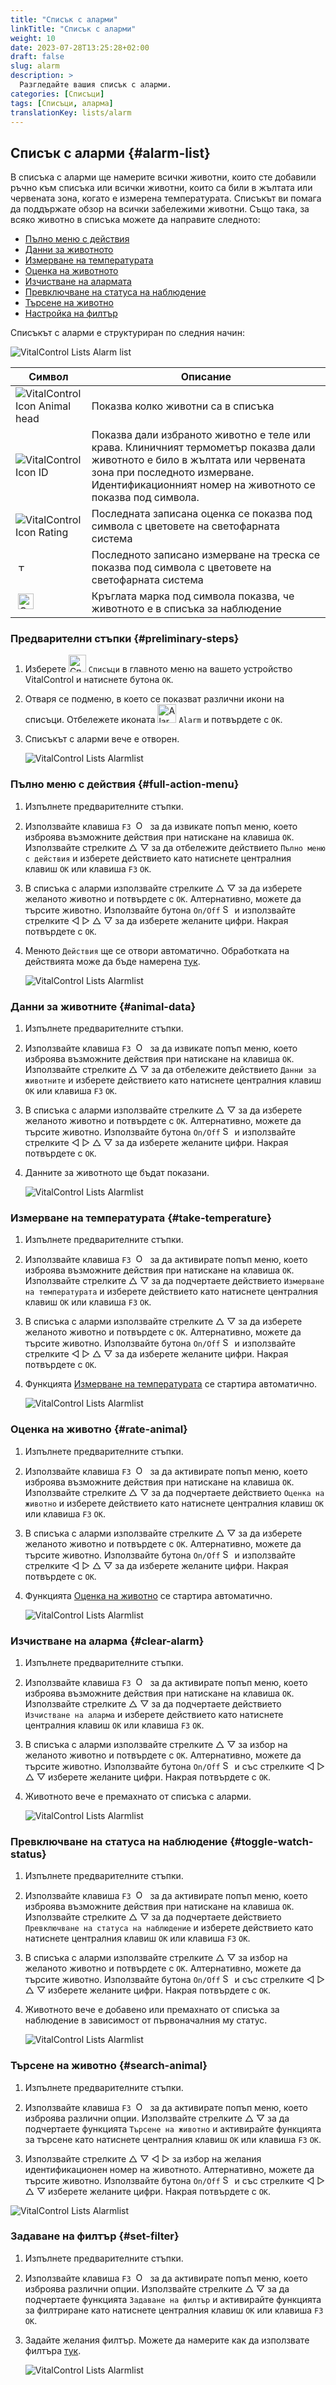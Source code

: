 ```yaml
---
title: "Списък с аларми"
linkTitle: "Списък с аларми"
weight: 10
date: 2023-07-28T13:25:28+02:00
draft: false
slug: alarm
description: >
  Разгледайте вашия списък с аларми.
categories: [Списъци]
tags: [Списъци, аларма]
translationKey: lists/alarm
---
```

## Списък с аларми {#alarm-list}

В списъка с аларми ще намерите всички животни, които сте добавили ръчно към списъка или всички животни, които са били в жълтата или червената зона, когато е измерена температурата. Списъкът ви помага да поддържате обзор на всички забележими животни. Също така, за всяко животно в списъка можете да направите следното:

- [Пълно меню с действия](#full-action-menu)
- [Данни за животното](#animal-data)
- [Измерване на температурата](#take-temperature)
- [Оценка на животното](#rate-animal)
- [Изчистване на алармата](#clear-alarm)
- [Превключване на статуса на наблюдение](#toggle-watch-status)
- [Търсене на животно](#search-animal)
- [Настройка на филтър](#set-filter)

Списъкът с аларми е структуриран по следния начин:

   ![VitalControl Lists Alarm list](../images/alarmstructure.png "Структура на списъка с аларми")

|Символ   | Описание
|-------  |----
| ![VitalControl Icon Animal head](../images/kopf.png "Глава на животно") | Показва колко животни са в списъка
| ![VitalControl Icon ID](../images/ID.png "ID") | Показва дали избраното животно е теле или крава. Клиничният термометър показва дали животното е било в жълтата или червената зона при последното измерване. Идентификационният номер на животното се показва под символа.
| ![VitalControl Icon Rating](../images/auge.png "Иконка Оценка") | Последната записана оценка се показва под символа с цветовете на светофарната система
| &nbsp;<img src="/icons/actions/temperature.svg" width="12" align="bottom" alt="Телесна температура" title="Телесна температура" /> | Последното записано измерване на треска се показва под символа с цветовете на светофарната система
| &nbsp;<img src="/icons/actions/rating.svg" width="25" align="bottom" alt="Оценка на животното" title="Оценка" /> |Кръглата марка под символа показва, че животното е в списъка за наблюдение

### Предварителни стъпки {#preliminary-steps}

1. Изберете <img src="/icons/main/lists.svg" width="28" align="bottom" alt="Списъци" /> `Списъци` в главното меню на вашето устройство VitalControl и натиснете бутона `OK`.

2. Отваря се подменю, в което се показват различни икони на списъци. Отбележете иконата <img src="/icons/lists/alarmlist.svg" width="30" align="bottom" alt="Alarm" /> `Alarm` и потвърдете с `OK`.

3. Списъкът с аларми вече е отворен.

   ![VitalControl Lists Alarmlist](../images/firststeps.png "Предварителни стъпки")

### Пълно меню с действия {#full-action-menu}

1. Изпълнете предварителните стъпки.

2. Използвайте клавиша `F3` &nbsp;<img src="/icons/footer/open-popup.svg" width="15" align="bottom" alt="Open popup" />&nbsp; за да извикате попъп меню, което изброява възможните действия при натискане на клавиша `OK`. Използвайте стрелките △ ▽ за да отбележите действието `Пълно меню с действия` и изберете действието като натиснете централния клавиш `OK` или клавиша `F3` `OK`.

3. В списъка с аларми използвайте стрелките △ ▽ за да изберете желаното животно и потвърдете с `OK`. Алтернативно, можете да търсите животно. Използвайте бутона `On/Off` <img src="/icons/footer/search.svg" width="15" align="bottom" alt="Search" /> и използвайте стрелките ◁ ▷ △ ▽ за да изберете желаните цифри. Накрая потвърдете с `OK`.

4. Менюто `Действия` ще се отвори автоматично. Обработката на действията може да бъде намерена [тук](/bg/docs/actions/).

   ![VitalControl Lists Alarmlist](../images/actionmenu.png "Меню с действия")

### Данни за животните {#animal-data}

1. Изпълнете предварителните стъпки.

2. Използвайте клавиша `F3` &nbsp;<img src="/icons/footer/open-popup.svg" width="15" align="bottom" alt="Open popup" />&nbsp; за да извикате попъп меню, което изброява възможните действия при натискане на клавиша `OK`. Използвайте стрелките △ ▽ за да отбележите действието `Данни за животните` и изберете действието като натиснете централния клавиш `OK` или клавиша `F3` `OK`.

3. В списъка с аларми използвайте стрелките △ ▽ за да изберете желаното животно и потвърдете с `OK`. Алтернативно, можете да търсите животно. Използвайте бутона `On/Off` <img src="/icons/footer/search.svg" width="15" align="bottom" alt="Search" /> и използвайте стрелките ◁ ▷ △ ▽ за да изберете желаните цифри. Накрая потвърдете с `OK`.

4. Данните за животното ще бъдат показани.

   ![VitalControl Lists Alarmlist](../images/animaldata.png "Данни за животните")

### Измерване на температурата {#take-temperature}

1. Изпълнете предварителните стъпки.

2. Използвайте клавиша `F3` &nbsp;<img src="/icons/footer/open-popup.svg" width="15" align="bottom" alt="Open popup" />&nbsp; за да активирате попъп меню, което изброява възможните действия при натискане на клавиша `OK`. Използвайте стрелките △ ▽ за да подчертаете действието `Измерване на температурата` и изберете действието като натиснете централния клавиш `OK` или клавиша `F3` `OK`.

3. В списъка с аларми използвайте стрелките △ ▽ за да изберете желаното животно и потвърдете с `OK`. Алтернативно, можете да търсите животно. Използвайте бутона `On/Off` <img src="/icons/footer/search.svg" width="15" align="bottom" alt="Search" /> и използвайте стрелките ◁ ▷ △ ▽ за да изберете желаните цифри. Накрая потвърдете с `OK`.

4. Функцията [Измерване на температурата](/bg/docs/actions/measure-temperature/#measure-fever) се стартира автоматично.

   ![VitalControl Lists Alarmlist](../images/temperature.png "Измерване на температурата")

### Оценка на животно {#rate-animal}

1. Изпълнете предварителните стъпки.

2. Използвайте клавиша `F3` &nbsp;<img src="/icons/footer/open-popup.svg" width="15" align="bottom" alt="Open popup" />&nbsp; за да активирате попъп меню, което изброява възможните действия при натискане на клавиша `OK`. Използвайте стрелките △ ▽ за да подчертаете действието `Оценка на животно` и изберете действието като натиснете централния клавиш `OK` или клавиша `F3` `OK`.

3. В списъка с аларми използвайте стрелките △ ▽ за да изберете желаното животно и потвърдете с `OK`. Алтернативно, можете да търсите животно. Използвайте бутона `On/Off` <img src="/icons/footer/search.svg" width="15" align="bottom" alt="Search" /> и използвайте стрелките ◁ ▷ △ ▽ за да изберете желаните цифри. Накрая потвърдете с `OK`.

4. Функцията [Оценка на животно](/bg/docs/actions/rating/#rate-your-animals) се стартира автоматично.

   ![VitalControl Lists Alarmlist](../images/rateanimal.png "Оценка на животно")

### Изчистване на аларма {#clear-alarm}

1. Изпълнете предварителните стъпки.

2. Използвайте клавиша `F3` &nbsp;<img src="/icons/footer/open-popup.svg" width="15" align="bottom" alt="Open popup" />&nbsp; за да активирате попъп меню, което изброява възможните действия при натискане на клавиша `OK`. Използвайте стрелките △ ▽ за да подчертаете действието `Изчистване на аларма` и изберете действието като натиснете централния клавиш `OK` или клавиша `F3` `OK`.

3. В списъка с аларми използвайте стрелките △ ▽ за избор на желаното животно и потвърдете с `OK`. Алтернативно, можете да търсите животно. Използвайте бутона `On/Off` <img src="/icons/footer/search.svg" width="15" align="bottom" alt="Search" /> и със стрелките ◁ ▷ △ ▽ изберете желаните цифри. Накрая потвърдете с `OK`.

4. Животното вече е премахнато от списъка с аларми.

   ![VitalControl Lists Alarmlist](../images/clearalarm.png "Clear alarm")

### Превключване на статуса на наблюдение {#toggle-watch-status}

1. Изпълнете предварителните стъпки.

2. Използвайте клавиша `F3` &nbsp;<img src="/icons/footer/open-popup.svg" width="15" align="bottom" alt="Open popup" />&nbsp; за да активирате попъп меню, което изброява възможните действия при натискане на клавиша `OK`. Използвайте стрелките △ ▽ за да подчертаете действието `Превключване на статуса на наблюдение` и изберете действието като натиснете централния клавиш `OK` или клавиша `F3` `OK`.

3. В списъка с аларми използвайте стрелките △ ▽ за избор на желаното животно и потвърдете с `OK`. Алтернативно, можете да търсите животно. Използвайте бутона `On/Off` <img src="/icons/footer/search.svg" width="15" align="bottom" alt="Search" /> и със стрелките ◁ ▷ △ ▽ изберете желаните цифри. Накрая потвърдете с `OK`.

4. Животното вече е добавено или премахнато от списъка за наблюдение в зависимост от първоначалния му статус.

   ![VitalControl Lists Alarmlist](../images/watchlist.png "Toggle watch status")

### Търсене на животно {#search-animal}

1. Изпълнете предварителните стъпки.

2. Използвайте клавиша `F3` &nbsp;<img src="/icons/footer/open-popup.svg" width="15" align="bottom" alt="Open popup" />&nbsp; за да активирате попъп меню, което изброява различни опции. Използвайте стрелките △ ▽ за да подчертаете функцията `Търсене на животно` и активирайте функцията за търсене като натиснете централния клавиш `OK` или клавиша `F3` `OK`.

3. Използвайте стрелките △ ▽ ◁ ▷ за избор на желания идентификационен номер на животното. Алтернативно, можете да търсите животно. Използвайте бутона `On/Off` <img src="/icons/footer/search.svg" width="15" align="bottom" alt="Search" /> и със стрелките ◁ ▷ △ ▽ изберете желаните цифри. Накрая потвърдете с `OK`.

![VitalControl Lists Alarmlist](../images/searchanimal.png "Търсене на животно")

### Задаване на филтър {#set-filter}

1. Изпълнете предварителните стъпки.

2. Използвайте клавиша `F3` &nbsp;<img src="/icons/footer/open-popup.svg" width="15" align="bottom" alt="Отвори попъп" />&nbsp; за да активирате попъп меню, което изброява различни опции. Използвайте стрелките △ ▽ за да подчертаете функцията `Задаване на филтър` и активирайте функцията за филтриране като натиснете централния клавиш `OK` или клавиша `F3` `OK`.

3. Задайте желания филтър. Можете да намерите как да използвате филтъра [тук](../../filter/#applying-filters).

   ![VitalControl Lists Alarmlist](../images/setfilter.png "Задаване на филтър")
